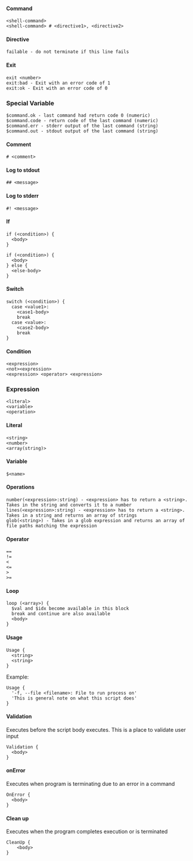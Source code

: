 #### Command

    <shell-command>
    <shell-command> # <directive1>, <directive2>

#### Directive

    failable - do not terminate if this line fails

#### Exit

    exit <number>
    exit:bad - Exit with an error code of 1
    exit:ok - Exit with an error code of 0

### Special Variable

    $command.ok - last command had return code 0 (numeric)
    $command.code - return code of the last command (numeric)
    $command.err - stderr output of the last command (string)
    $command.out - stdout output of the last command (string)

#### Comment

    # <comment>

#### Log to stdout

    ## <message> 

#### Log to stderr

    #! <message>

#### If

    if (<condition>) {
      <body>
    }
    
    if (<condition>) {
      <body>
    } else {
      <else-body>
    }

#### Switch

    switch (<condition>) {
      case <value1>:
        <case1-body>
        break
      case <value>:
        <case2-body>
        break
    }

#### Condition

    <expression>
    <not><expression>
    <expression> <operator> <expression>

### Expression

    <literal>
    <variable>
    <operation>

#### Literal

    <string>
    <number>
    <array(string)>

#### Variable

    $<name>

#### Operations

    number(<expression>:string) - <expression> has to return a <string>. Takes in the string and converts it to a number
    lines(<expression>:string) - <expression> has to return a <string>. Takes in a string and returns an array of strings
    glob(<string>) - Takes in a glob expression and returns an array of file paths matching the expression

#### Operator

    ==
    !=
    <
    <=
    >
    >=

#### Loop

    loop (<array>) {
      $val and $idx become available in this block
      break and continue are also available
      <body>
    }

#### Usage

    Usage {
      <string>
      <string>
    }

Example:

    Usage {
      '-f, --file <filename>: File to run process on'
      'This is general note on what this script does'
    }

#### Validation

Executes before the script body executes. This is a place to validate user input

    Validation {
      <body>
    }

#### onError

Executes when program is terminating due to an error in a command

    OnError {
      <body>
    }

#### Clean up

Executes when the program completes execution or is terminated

    CleanUp {
        <body>
    }
    